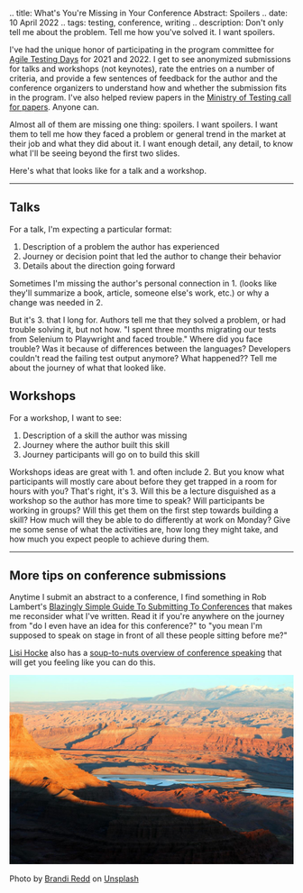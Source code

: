 .. title: What's You're Missing in Your Conference Abstract: Spoilers
.. date: 10 April 2022
.. tags: testing, conference, writing
.. description: Don't only tell me about the problem. Tell me how you've solved it. I want spoilers.

I've had the unique honor of participating in the program committee for [Agile Testing Days](https://agiletestingdays.com/) for 2021 and 2022. I get to see anonymized submissions for talks and workshops (not keynotes), rate the entries on a number of criteria, and provide a few sentences of feedback for the author and the conference organizers to understand how and whether the submission fits in the program. I've also helped review papers in the [Ministry of Testing call for papers](https://www.ministryoftesting.com/testbash/review). Anyone can. 

Almost all of them are missing one thing: spoilers. I want spoilers. I want them to tell me how they faced a problem or general trend in the market at their job and what they did about it. I want enough detail, any detail, to know what I'll be seeing beyond the first two slides. 

Here's what that looks like for a talk and a workshop. 

--- 

## Talks
For a talk, I'm expecting a particular format: 

1. Description of a problem the author has experienced
2. Journey or decision point that led the author to change their behavior
3. Details about the direction going forward

Sometimes I'm missing the author's personal connection in 1. (looks like they'll summarize a book, article, someone else's work, etc.) or why a change was needed in 2. 

But it's 3. that I long for. Authors tell me that they solved a problem, or had trouble solving it, but not how. "I spent three months migrating our tests from Selenium to Playwright and faced trouble." Where did you face trouble? Was it because of differences between the languages? Developers couldn't read the failing test output anymore? What happened?? Tell me about the journey of what that looked like. 

## Workshops
For a workshop, I want to see: 

1. Description of a skill the author was missing
2. Journey where the author built this skill
3. Journey participants will go on to build this skill

Workshops ideas are great with 1. and often include 2. But you know what participants will mostly care about before they get trapped in a room for hours with you? That's right, it's 3. Will this be a lecture disguished as a workshop so the author has more time to speak? Will participants be working in groups? Will this get them on the first step towards building a skill? How much will they be able to do differently at work on Monday? Give me some sense of what the activities are, how long they might take, and how much you expect people to achieve during them. 

___

## More tips on conference submissions

Anytime I submit an abstract to a conference, I find something in Rob Lambert's [Blazingly Simple Guide To Submitting To Conferences](https://www.linkedin.com/pulse/blazingly-simple-guide-submitting-conferences-rob-lambert/) that makes me reconsider what I've written. Read it if you're anywhere on the journey from "do I even have an idea for this conference?" to "you mean I'm supposed to speak on stage in front of all these people sitting before me?"

[Lisi Hocke](https://twitter.com/lisihocke) also has a [soup-to-nuts overview of conference speaking](https://www.lisihocke.com/p/speaking-at-conferences.html) that will get you feeling like you can do this. 

![](/images/posts/2022/orange-desert.jpeg)

Photo by <a href="https://unsplash.com/@brandi1?utm_source=unsplash&utm_medium=referral&utm_content=creditCopyText">Brandi Redd</a> on <a href="https://unsplash.com/?utm_source=unsplash&utm_medium=referral&utm_content=creditCopyText">Unsplash</a>

